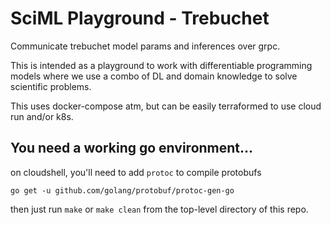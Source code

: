 # SciML Playground - Trebuchet

Communicate trebuchet model params and inferences over grpc.

This is intended as a playground to work with differentiable programming models
where we use a combo of DL and domain knowledge to solve scientific problems.

This uses docker-compose atm, but can be easily terraformed to use cloud run
and/or k8s.


## You need a working go environment...

on cloudshell, you'll need to add `protoc` to compile protobufs

    go get -u github.com/golang/protobuf/protoc-gen-go

then just run `make` or `make clean` from the top-level directory of this repo.
